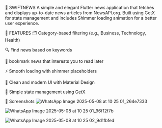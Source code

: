 📰 SWIFTNEWS 
A simple and elegant Flutter news application that fetches and displays up-to-date news articles from NewsAPI.org. Built using GetX for state management and includes Shimmer loading animation for a better user experience.

🚀 FEATURES
🗂 Category-based filtering (e.g., Business, Technology, Health)

🔍 Find news based on keywords

🔖 bookmark news that interests you to read later

⚡ Smooth loading with shimmer placeholders

🎯 Clean and modern UI with Material Design

🧠 Simple state management using GetX

📸 Screenshots
![WhatsApp Image 2025-05-08 at 10 25 01_264e7333](https://github.com/user-attachments/assets/3fb814ad-d6b3-4897-853d-a6cbea75d14a)

![WhatsApp Image 2025-05-08 at 10 25 01_96f12f7b](https://github.com/user-attachments/assets/40b3a5ca-dc04-4cc8-840c-73852afe579a)


![WhatsApp Image 2025-05-08 at 10 25 02_9d1fbfed](https://github.com/user-attachments/assets/2e9b2a13-178f-475c-9c81-dbf1a9de9fbe)

